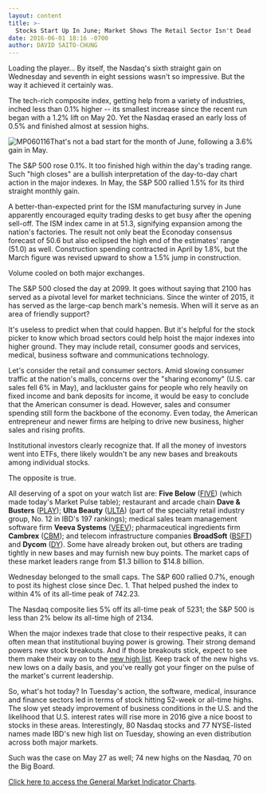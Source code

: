 ```yaml
---
layout: content
title: >-
  Stocks Start Up In June; Market Shows The Retail Sector Isn't Dead
date: 2016-06-01 18:16 -0700
author: DAVID SAITO-CHUNG
---
```






Loading the player...
By itself, the Nasdaq's sixth straight gain on Wednesday and seventh in eight sessions wasn't so impressive. But the way it achieved it certainly was.


The tech-rich composite index, getting help from a variety of industries, inched less than 0.1% higher -- its smallest increase since the recent run began with a 1.2% lift on May 20. Yet the Nasdaq erased an early loss of 0.5% and finished almost at session highs.


![MP060116](https://www.investors.com/wp-content/uploads/2016/06/MP060116.jpg)That's not a bad start for the month of June, following a 3.6% gain in May.


The S&P 500 rose 0.1%. It too finished high within the day's trading range. Such "high closes" are a bullish interpretation of the day-to-day chart action in the major indexes. In May, the S&P 500 rallied 1.5% for its third straight monthly gain.


A better-than-expected print for the ISM manufacturing survey in June apparently encouraged equity trading desks to get busy after the opening sell-off. The ISM index came in at 51.3, signifying expansion among the nation's factories. The result not only beat the Econoday consensus forecast of 50.6 but also eclipsed the high end of the estimates' range (51.0) as well. Construction spending contracted in April by 1.8%, but the March figure was revised upward to show a 1.5% jump in construction.


Volume cooled on both major exchanges.


The S&P 500 closed the day at 2099. It goes without saying that 2100 has served as a pivotal level for market technicians. Since the winter of 2015, it has served as the large-cap bench mark's nemesis. When will it serve as an area of friendly support?


It's useless to predict when that could happen. But it's helpful for the stock picker to know which broad sectors could help hoist the major indexes into higher ground. They may include retail, consumer goods and services, medical, business software and communications technology.


Let's consider the retail and consumer sectors. Amid slowing consumer traffic at the nation's malls, concerns over the "sharing economy" (U.S. car sales fell 6% in May), and lackluster gains for people who rely heavily on fixed income and bank deposits for income, it would be easy to conclude that the American consumer is dead. However, sales and consumer spending still form the backbone of the economy. Even today, the American entrepreneur and newer firms are helping to drive new business, higher sales and rising profits.


Institutional investors clearly recognize that. If all the money of investors went into ETFs, there likely wouldn't be any new bases and breakouts among individual stocks.


The opposite is true.


All deserving of a spot on your watch list are: **Five Below** ([FIVE](https://research.investors.com/quote.aspx?symbol=FIVE)) (which made today's Market Pulse table); restaurant and arcade chain **Dave & Busters** ([PLAY](https://research.investors.com/quote.aspx?symbol=PLAY)); **Ulta Beauty** ([ULTA](https://research.investors.com/quote.aspx?symbol=ULTA)) (part of the specialty retail industry group, No. 12 in IBD's 197 rankings); medical sales team management software firm **Veeva Systems** ([VEEV](https://research.investors.com/quote.aspx?symbol=VEEV)); pharmaceutical ingredients firm **Cambrex** ([CBM](https://research.investors.com/quote.aspx?symbol=CBM)); and telecom infrastructure companies **BroadSoft** ([BSFT](https://research.investors.com/quote.aspx?symbol=BSFT)) and **Dycom** ([DY](https://research.investors.com/quote.aspx?symbol=DY)). Some have already broken out, but others are trading tightly in new bases and may furnish new buy points. The market caps of these market leaders range from $1.3 billion to $14.8 billion.


Wednesday belonged to the small caps. The S&P 600 rallied 0.7%, enough to post its highest close since Dec. 1. That helped pushed the index to within 4% of its all-time peak of 742.23.


The Nasdaq composite lies 5% off its all-time peak of 5231; the S&P 500 is less than 2% below its all-time high of 2134.


When the major indexes trade that close to their respective peaks, it can often mean that institutional buying power is growing. Their strong demand powers new stock breakouts. And if those breakouts stick, expect to see them make their way on to the [new high list](https://www.investors.com/ibd-data-tables/). Keep track of the new highs vs. new lows on a daily basis, and you've really got your finger on the pulse of the market's current leadership.


So, what's hot today? In Tuesday's action, the software, medical, insurance and finance sectors led in terms of stock hitting 52-week or all-time highs. The slow yet steady improvement of business conditions in the U.S. and the likelihood that U.S. interest rates will rise more in 2016 give a nice boost to stocks in these areas. Interestingly, 80 Nasdaq stocks and 77 NYSE-listed names made IBD's new high list on Tuesday, showing an even distribution across both major markets.


Such was the case on May 27 as well; 74 new highs on the Nasdaq, 70 on the Big Board.


[Click here to access the General Market Indicator Charts](https://www.investors.com/wp-content/uploads/2016/06/IBD0106153907GMI.pdf).




